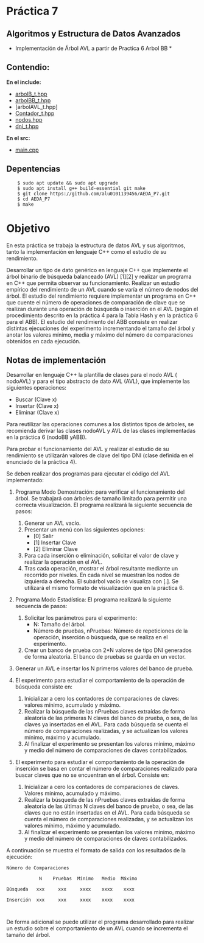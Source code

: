 # Práctica 7

## Algoritmos y Estructura de Datos Avanzados
* Implementación de Árbol AVL a partir de Practica 6 Arbol BB *

## Contendio:
**En el include:**
- [arbolB_t.hpp](https://github.com/alu0101139456/AEDA_P7/blob/master/include/arbolB_t.hpp)
- [arbolBB_t.hpp](https://github.com/alu0101139456/AEDA_P7/blob/master/include/arbolBB_t.hpp)
- [arbolAVL_t.hpp]
- [Contador_t.hpp](https://github.com/alu0101139456/AEDA_P7/blob/master/include/Contador_t.hpp)
- [nodos.hpp](https://github.com/alu0101139456/AEDA_P7/blob/master/include/nodos.hpp)
- [dni_t.hpp](https://github.com/alu0101139456/AEDA_P7/blob/master/include/dni_t.hpp)


**En el src:**
- [main.cpp](https://github.com/alu0101139456/AEDA_P7/blob/master/src/main.cpp)


## Depentencias

~~~
    $ sudo apt update && sudo apt upgrade
    $ sudo apt install g++ build-essential git make
    $ git clone https://github.com/alu0101139456/AEDA_P7.git
    $ cd AEDA_P7 
    $ make
~~~

# Objetivo

En esta práctica se trabaja la estructura de datos AVL y sus algoritmos, tanto la
implementación en lenguaje C++ como el estudio de su rendimiento.

Desarrollar un tipo de dato genérico en lenguaje C++ que implemente el árbol binario de búsqueda balanceado (AVL) [1][2] y realizar un programa en C++ que permita observar su funcionamiento. Realizar un estudio empírico del rendimiento de un AVL cuando se varía el número de nodos
del árbol. El estudio del rendimiento requiere implementar un programa en C++ que cuente el número de operaciones de comparación de clave que se realizan durante una operación de búsqueda o inserción en el AVL (según el procedimiento descrito en la práctica 4 para la Tabla Hash y en la
práctica 6 para el ABB). El estudio del rendimiento del ABB consiste en realizar distintas ejecuciones del experimento incrementando el tamaño del árbol y anotar los valores mínimo, media y máximo del número de 
comparaciones obtenidos en cada ejecución.

## No​tas de implementación
Desarrollar en lenguaje C++ la plantilla de clases para el nodo AVL (​nodoAVL<Clave>​) y para el tipo abstracto de dato AVL (​AVL<Clave>​), que implemente las siguientes operaciones:

-  Buscar (Clave x)
-  Insertar (Clave x)
-  Eliminar (Clave x)

Para reutilizar las operaciones comunes a los distintos tipos de árboles, se recomienda
derivar las clases ​nodoAVL<Clase> y ​AVL<Clase> de las clases implementadas en la práctica
6 (​nodoBB<Clase>​ y ​ABB<Clase>​).

Para probar el funcionamiento del AVL y realizar el estudio de su rendimiento se utilizarán
valores de clave del tipo ​DNI​ (clase definida en el enunciado de la práctica 4).

Se deben realizar dos programas para ejecutar el código del AVL implementado:

1. Programa Modo Demostración: ​para verificar el funcionamiento del árbol. Se trabajará
con árboles de tamaño limitado para permitir una correcta visualización. El programa
realizará la siguiente secuencia de pasos:
   1. Generar un AVL vacío.
   2. Presentar un menú con las siguientes opciones:
        - [0] Salir
        - [1] Insertar Clave
        - [2] Eliminar Clave
   3. Para cada inserción o eliminación, solicitar el valor de clave y realizar la operación en el AVL.
   4. Tras cada operación, mostrar el árbol resultante mediante un recorrido por niveles. En cada nivel se muestran los nodos de izquierda a derecha. El subárbol vacío se visualiza con ​[.]​. Se utilizará el mismo formato de visualización que en la práctica 6.



2. Programa Modo Estadística:​ El programa realizará la siguiente secuencia de pasos:
   1. Solicitar los parámetros para el experimento:
       * N​: Tamaño del árbol.
       * Número de pruebas, ​nPruebas​: Número de repeticiones de la operación, inserción o búsqueda, que se realiza en el experimento.
   2. Crear un banco de prueba con ​2*N ​valores de tipo ​DNI generados de forma aleatoria. El banco de pruebas se guarda en un vector. 
3. Generar un AVL e insertar los ​N​ primeros valores del banco de prueba.

4. El experimento para estudiar el comportamiento de la operación de búsqueda consiste en:
   1. Inicializar a cero los contadores de comparaciones de claves: valores
mínimo, acumulado y máximo.
   2. Realizar la búsqueda de las ​nPruebas claves extraídas de forma aleatoria de las primeras ​N claves del banco de prueba, o sea, de las claves ya insertadas en el AVL. Para cada búsqueda se cuenta el número de comparaciones realizadas, y se actualizan los valores mínimo, máximo y acumulado.
   3. Al finalizar el experimento se presentan los valores mínimo, máximo y medio del número de comparaciones de claves contabilizados.
   
5. El experimento para estudiar el comportamiento de la operación de inserción se basa en contar el número de comparaciones realizado para buscar claves que no se encuentran en el árbol. Consiste en:
   1.  Inicializar a cero los contadores de comparaciones de claves. Valores mínimo, acumulado y máximo.
   2.  Realizar la búsqueda de las nPruebas claves extraídas de forma aleatoria de las últimas N claves del banco de prueba, o sea, de las claves que no están insertadas en el AVL. Para cada búsqueda se cuenta el número de comparaciones realizadas, y se actualizan los valores mínimo, máximo y acumulado.
   3. Al finalizar el experimento se presentan los valores mínimo, máximo y medio del número de comparaciones de claves contabilizados.


A continuación se muestra el formato de salida con los resultados de la ejecución:

~~~
Número de Comparaciones

            N    Pruebas  Mínimo   Medio  Máximo

Búsqueda   xxx     xxx     xxxx    xxxx    xxxx

Inserción  xxx     xxx     xxxx    xxxx    xxxx



~~~ 
De forma adicional se puede utilizar el programa desarrollado para realizar un estudio sobre
el comportamiento de un AVL cuando se incrementa el tamaño del árbol.


